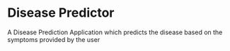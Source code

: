 <h1>Disease Predictor</h1>
<p>A Disease Prediction Application which predicts the disease based on the symptoms provided by the user</p>